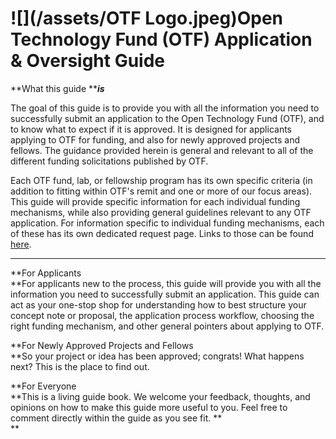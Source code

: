# ![](/assets/OTF Logo.jpeg)Open Technology Fund \(OTF\) Application & Oversight Guide

**What this guide **_**is**_

The goal of this guide is to provide you with all the information you need to successfully submit an application to the Open Technology Fund \(OTF\), and to know what to expect if it is approved. It is designed for applicants applying to OTF for funding, and also for newly approved projects and fellows. The guidance provided herein is general and relevant to all of the different funding solicitations published by OTF.

Each OTF fund, lab, or fellowship program has its own specific criteria \(in addition to fitting within OTF's remit and one or more of our focus areas\). This guide will provide specific information for each individual funding mechanisms, while also providing general guidelines relevant to any OTF application. For information specific to individual funding mechanisms, each of these has its own dedicated request page. Links to those can be found [here](https://www.opentech.fund/requests).

---

**For Applicants    
**For applicants new to the process, this guide will provide you with all the information you need to successfully submit an application. This guide can act as your one-stop shop for understanding how to best structure your concept note or proposal, the application process workflow, choosing the right funding mechanism, and other general pointers about applying to OTF.

**For Newly Approved Projects and Fellows    
**So your project or idea has been approved; congrats! What happens next? This is the place to find out.

**For Everyone     
**This is a living guide book. We welcome your feedback, thoughts, and opinions on how to make this guide more useful to you. Feel free to comment directly within the guide as you see fit. **    
**

